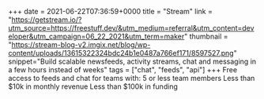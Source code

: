 +++
date = 2021-06-22T07:36:59+0000
title = "Stream"
link = "https://getstream.io/?utm_source=https://freestuff.dev/&utm_medium=referral&utm_content=developer&utm_campaign=06_22_2021&utm_term=maker"
thumbnail = "https://stream-blog-v2.imgix.net/blog/wp-content/uploads/13615322324bdc24b1e0487a766ef171/8597527.png" 
snippet="Build scalable newsfeeds, activity streams, chat and messaging in a few hours instead of weeks"
tags = ["chat", "feeds", "api"]
+++
Free access to feeds and chat for teams with:
5 or less team members
Less than $10k in monthly revenue
Less than $100k in funding
